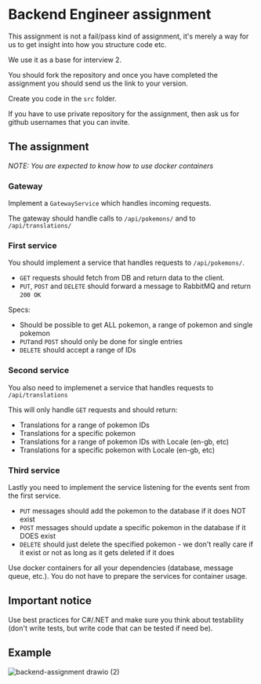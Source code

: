 # Backend Engineer assignment
This assignment is not a fail/pass kind of assignment, it's merely a way for us to get insight into how you structure code etc.

We use it as a base for interview 2.

You should fork the repository and once you have completed the assignment you should send us the link to your version.

Create you code in the `src` folder.

If you have to use private repository for the assignment, then ask us for github usernames that you can invite.

## The assignment
_NOTE: You are expected to know how to use docker containers_

### Gateway
Implement a `GatewayService` which handles incoming requests.

The gateway should handle calls to `/api/pokemons/` and to `/api/translations/`

### First service
You should implement a service that handles requests to `/api/pokemons/`.
- `GET` requests should fetch from DB and return data to the client.
- `PUT`, `POST` and `DELETE` should forward a message to RabbitMQ and return `200 OK`

Specs:
- Should be possible to get ALL pokemon, a range of pokemon and single pokemon
- `PUT`and `POST` should only be done for single entries
- `DELETE` should accept a range of IDs

### Second service
You also need to implemenet a service that handles requests to `/api/translations`

This will only handle `GET` requests and should return:
- Translations for a range of pokemon IDs
- Translations for a specific pokemon
- Translations for a range of pokemon IDs with Locale (en-gb, etc)
- Translations for a specific pokemon with Locale (en-gb, etc)

### Third service
Lastly you need to implement the service listening for the events sent from the first service.
- `PUT` messages should add the pokemon to the database if it does NOT exist
- `POST` messages should update a specific pokemon in the database if it DOES exist
- `DELETE` should just delete the specified pokemon - we don't really care if it exist or not as long as it gets deleted if it does


Use docker containers for all your dependencies (database, message queue, etc.). You do not have to prepare the services for container usage.

## Important notice
Use best practices for C#/.NET and make sure you think about testability (don't write tests, but write code that can be tested if need be).

## Example
![backend-assignment drawio (2)](https://user-images.githubusercontent.com/1456819/155525766-ad827d19-6f74-4d11-89f5-bc5c17350d31.png)
